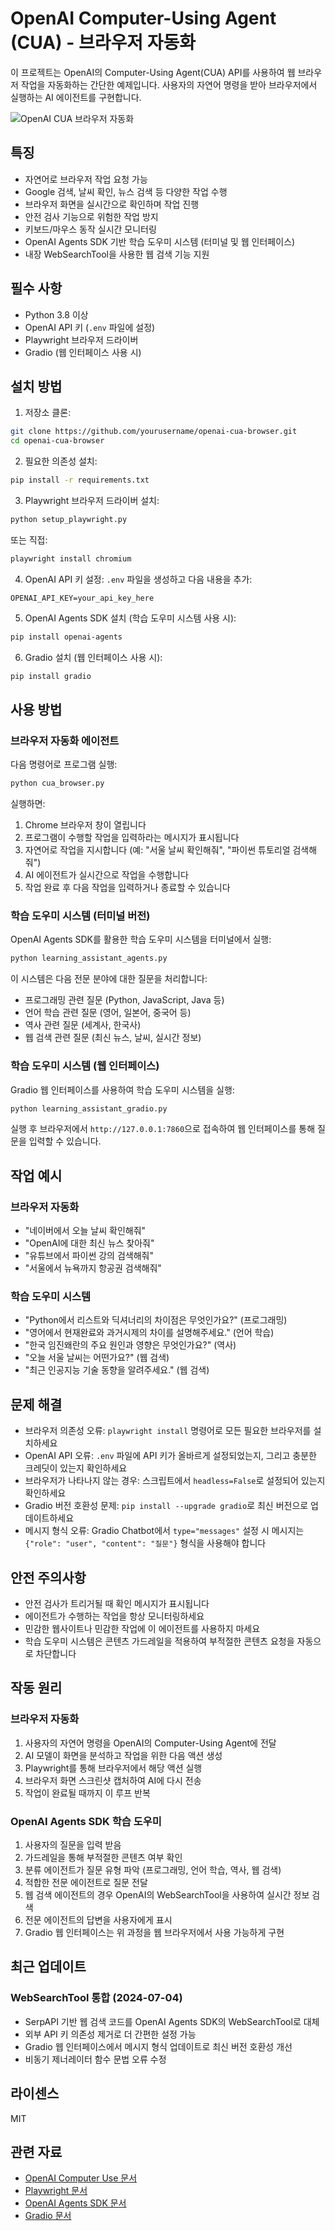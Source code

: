 # OpenAI Computer-Using Agent (CUA) - 브라우저 자동화

이 프로젝트는 OpenAI의 Computer-Using Agent(CUA) API를 사용하여 웹 브라우저 작업을 자동화하는 간단한 예제입니다. 사용자의 자연어 명령을 받아 브라우저에서 실행하는 AI 에이전트를 구현합니다.

![OpenAI CUA 브라우저 자동화](https://raw.githubusercontent.com/openai/openai-assets/master/cua-demo-2.gif)

## 특징

- 자연어로 브라우저 작업 요청 가능
- Google 검색, 날씨 확인, 뉴스 검색 등 다양한 작업 수행
- 브라우저 화면을 실시간으로 확인하며 작업 진행
- 안전 검사 기능으로 위험한 작업 방지
- 키보드/마우스 동작 실시간 모니터링
- OpenAI Agents SDK 기반 학습 도우미 시스템 (터미널 및 웹 인터페이스)
- 내장 WebSearchTool을 사용한 웹 검색 기능 지원

## 필수 사항

- Python 3.8 이상
- OpenAI API 키 (`.env` 파일에 설정)
- Playwright 브라우저 드라이버
- Gradio (웹 인터페이스 사용 시)

## 설치 방법

1. 저장소 클론:
```bash
git clone https://github.com/yourusername/openai-cua-browser.git
cd openai-cua-browser
```

2. 필요한 의존성 설치:
```bash
pip install -r requirements.txt
```

3. Playwright 브라우저 드라이버 설치:
```bash
python setup_playwright.py
```
또는 직접:
```bash
playwright install chromium
```

4. OpenAI API 키 설정:
`.env` 파일을 생성하고 다음 내용을 추가:
```
OPENAI_API_KEY=your_api_key_here
```

5. OpenAI Agents SDK 설치 (학습 도우미 시스템 사용 시):
```bash
pip install openai-agents
```

6. Gradio 설치 (웹 인터페이스 사용 시):
```bash
pip install gradio
```

## 사용 방법

### 브라우저 자동화 에이전트
다음 명령어로 프로그램 실행:
```bash
python cua_browser.py
```

실행하면:
1. Chrome 브라우저 창이 열립니다
2. 프로그램이 수행할 작업을 입력하라는 메시지가 표시됩니다
3. 자연어로 작업을 지시합니다 (예: "서울 날씨 확인해줘", "파이썬 튜토리얼 검색해줘")
4. AI 에이전트가 실시간으로 작업을 수행합니다
5. 작업 완료 후 다음 작업을 입력하거나 종료할 수 있습니다

### 학습 도우미 시스템 (터미널 버전)
OpenAI Agents SDK를 활용한 학습 도우미 시스템을 터미널에서 실행:
```bash
python learning_assistant_agents.py
```

이 시스템은 다음 전문 분야에 대한 질문을 처리합니다:
- 프로그래밍 관련 질문 (Python, JavaScript, Java 등)
- 언어 학습 관련 질문 (영어, 일본어, 중국어 등)
- 역사 관련 질문 (세계사, 한국사)
- 웹 검색 관련 질문 (최신 뉴스, 날씨, 실시간 정보)

### 학습 도우미 시스템 (웹 인터페이스)
Gradio 웹 인터페이스를 사용하여 학습 도우미 시스템을 실행:
```bash
python learning_assistant_gradio.py
```

실행 후 브라우저에서 `http://127.0.0.1:7860`으로 접속하여 웹 인터페이스를 통해 질문을 입력할 수 있습니다.

## 작업 예시

### 브라우저 자동화
- "네이버에서 오늘 날씨 확인해줘"
- "OpenAI에 대한 최신 뉴스 찾아줘"
- "유튜브에서 파이썬 강의 검색해줘"
- "서울에서 뉴욕까지 항공권 검색해줘"

### 학습 도우미 시스템
- "Python에서 리스트와 딕셔너리의 차이점은 무엇인가요?" (프로그래밍)
- "영어에서 현재완료와 과거시제의 차이를 설명해주세요." (언어 학습)
- "한국 임진왜란의 주요 원인과 영향은 무엇인가요?" (역사)
- "오늘 서울 날씨는 어떤가요?" (웹 검색)
- "최근 인공지능 기술 동향을 알려주세요." (웹 검색)

## 문제 해결

- 브라우저 의존성 오류: `playwright install` 명령어로 모든 필요한 브라우저를 설치하세요
- OpenAI API 오류: `.env` 파일에 API 키가 올바르게 설정되었는지, 그리고 충분한 크레딧이 있는지 확인하세요
- 브라우저가 나타나지 않는 경우: 스크립트에서 `headless=False`로 설정되어 있는지 확인하세요
- Gradio 버전 호환성 문제: `pip install --upgrade gradio`로 최신 버전으로 업데이트하세요
- 메시지 형식 오류: Gradio Chatbot에서 `type="messages"` 설정 시 메시지는 `{"role": "user", "content": "질문"}` 형식을 사용해야 합니다

## 안전 주의사항

- 안전 검사가 트리거될 때 확인 메시지가 표시됩니다
- 에이전트가 수행하는 작업을 항상 모니터링하세요
- 민감한 웹사이트나 민감한 작업에 이 에이전트를 사용하지 마세요
- 학습 도우미 시스템은 콘텐츠 가드레일을 적용하여 부적절한 콘텐츠 요청을 자동으로 차단합니다

## 작동 원리

### 브라우저 자동화
1. 사용자의 자연어 명령을 OpenAI의 Computer-Using Agent에 전달
2. AI 모델이 화면을 분석하고 작업을 위한 다음 액션 생성
3. Playwright를 통해 브라우저에서 해당 액션 실행
4. 브라우저 화면 스크린샷 캡처하여 AI에 다시 전송
5. 작업이 완료될 때까지 이 루프 반복

### OpenAI Agents SDK 학습 도우미
1. 사용자의 질문을 입력 받음
2. 가드레일을 통해 부적절한 콘텐츠 여부 확인
3. 분류 에이전트가 질문 유형 파악 (프로그래밍, 언어 학습, 역사, 웹 검색)
4. 적합한 전문 에이전트로 질문 전달
5. 웹 검색 에이전트의 경우 OpenAI의 WebSearchTool을 사용하여 실시간 정보 검색
6. 전문 에이전트의 답변을 사용자에게 표시
7. Gradio 웹 인터페이스는 위 과정을 웹 브라우저에서 사용 가능하게 구현

## 최근 업데이트

### WebSearchTool 통합 (2024-07-04)
- SerpAPI 기반 웹 검색 코드를 OpenAI Agents SDK의 WebSearchTool로 대체
- 외부 API 키 의존성 제거로 더 간편한 설정 가능
- Gradio 웹 인터페이스에서 메시지 형식 업데이트로 최신 버전 호환성 개선
- 비동기 제너레이터 함수 문법 오류 수정

## 라이센스

MIT

## 관련 자료

- [OpenAI Computer Use 문서](https://platform.openai.com/docs/guides/computer-use)
- [Playwright 문서](https://playwright.dev/python/docs/intro)
- [OpenAI Agents SDK 문서](https://openai.github.io/openai-agents-python/)
- [Gradio 문서](https://www.gradio.app/docs/) 